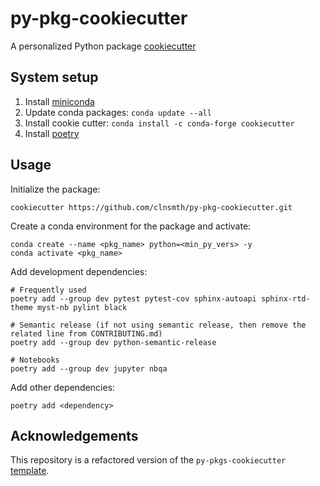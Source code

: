 # py-pkg-cookiecutter

A personalized Python package [cookiecutter](https://cookiecutter.readthedocs.io/en/latest/)

## System setup

1. Install [miniconda](https://docs.conda.io/en/latest/miniconda.html)
2. Update conda packages: `conda update --all`
3. Install cookie cutter: `conda install -c conda-forge cookiecutter`
4. Install [poetry](https://python-poetry.org/docs/master/#installing-with-the-official-installer)

## Usage

Initialize the package:
```
cookiecutter https://github.com/clnsmth/py-pkg-cookiecutter.git
```

Create a conda environment for the package and activate:
```
conda create --name <pkg_name> python=<min_py_vers> -y
conda activate <pkg_name>
```

Add development dependencies:
```
# Frequently used
poetry add --group dev pytest pytest-cov sphinx-autoapi sphinx-rtd-theme myst-nb pylint black 

# Semantic release (if not using semantic release, then remove the related line from CONTRIBUTING.md)
poetry add --group dev python-semantic-release

# Notebooks
poetry add --group dev jupyter nbqa
```

Add other dependencies:
```
poetry add <dependency>
```

## Acknowledgements

This repository is a refactored version of the `py-pkgs-cookiecutter` [template](https://github.com/py-pkgs/py-pkgs-cookiecutter).
